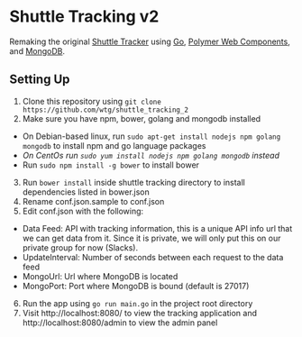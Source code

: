Shuttle Tracking v2
===================

Remaking the original [Shuttle Tracker](https://github.com/wtg/shuttle_tracking) using [Go](https://golang.org/), [Polymer Web Components](https://www.polymer-project.org/), and [MongoDB](https://www.mongodb.org/).

Setting Up
-----------------
1. Clone this repository using `git clone https://github.com/wtg/shuttle_tracking_2`
2. Make sure you have npm, bower, golang and mongodb installed
  * On Debian-based linux, run `sudo apt-get install nodejs npm golang mongodb` to install npm and go language packages
  * *On CentOs run `sudo yum install nodejs npm golang mongodb` instead*
  * Run `sudo npm install -g bower` to install bower
3. Run `bower install` inside shuttle tracking directory to install dependencies listed in bower.json
4. Rename conf.json.sample to conf.json
5. Edit conf.json with the following:
  * Data Feed: API with tracking information, this is a unique API info url that we can get data from it. Since it is private, we will only put this on our private group for now (Slacks).
  * UpdateInterval: Number of seconds between each request to the data feed
  * MongoUrl: Url where MongoDB is located
  * MongoPort: Port where MongoDB is bound (default is 27017)
6. Run the app using `go run main.go` in the project root directory
7. Visit http://localhost:8080/ to view the tracking application and http://localhost:8080/admin to view the admin panel 
